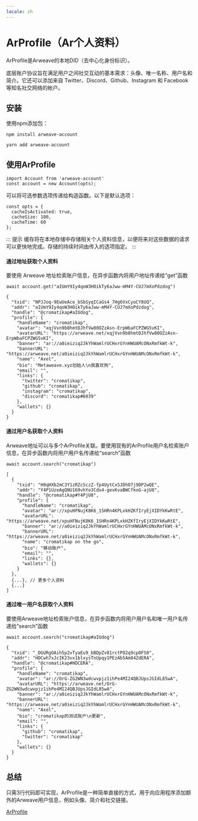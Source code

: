 ```yaml
---
locale: zh
---
```

# ArProfile（Ar个人资料）
ArProfile是Arweave的本地DID（去中心化身份标识）。

底层账户协议旨在满足用户之间社交互动的基本需求：头像、唯一名称、用户名和简介。它还可以添加来自 Twitter、Discord、Github、Instagram 和 Facebook 等知名社交网络的帐户。

## 安装
使用npm添加包：
<CodeGroup>
  <CodeGroupItem title="Npm">

```console
npm install arweave-account
```

  </CodeGroupItem>
  <CodeGroupItem title="Yarn">

```console
yarn add arweave-account
```

  </CodeGroupItem>
</CodeGroup>

## 使用ArProfile
```js:no-line-numbers
import Account from 'arweave-account'
const account = new Account(opts);
```

可以将可选参数选项传递给构造函数。以下是默认选项：
```js:no-line-numbers
const opts = {
  cacheIsActivated: true,
  cacheSize: 100,
  cacheTime: 60
};
```

::: 提示
缓存将在本地存储中存储相关个人资料信息，以便将来对这些数据的请求可以更快地完成。存储的持续时间由传入的选项指定。
:::

#### 通过地址获取个人资料
要使用 Arweave 地址检索账户信息，在异步函数内将用户地址传递给“get”函数

```js:no-line-numbers
await account.get("aIUmY9Iy4qoW3HOikTy6aJww-mM4Y-CUJ7mXoPdzdog")

{
  "txid": "NPJJoq-9EwUeAce_bSbSyqICaGs4_7Hg6VxCyoCY8UQ",
  "addr": "aIUmY9Iy4qoW3HOikTy6aJww-mM4Y-CUJ7mXoPdzdog",
  "handle": "@cromatikap#aIUdog",
  "profile": {
    "handleName": "cromatikap",
    "avatar": "xqjVvn9b8hmtDJhfVw80OZzAsn-ErpWbaFCPZWG5vKI",
    "avatarURL": "https://arweave.net/xqjVvn9b8hmtDJhfVw80OZzAsn-ErpWbaFCPZWG5vKI",
    "banner": "ar://a0ieiziq2JkYhWamlrUCHxrGYnHWUAMcONxRmfkWt-k",
    "bannerURL": "https://arweave.net/a0ieiziq2JkYhWamlrUCHxrGYnHWUAMcONxRmfkWt-k",
    "name": "Axel",
    "bio": "Metaweave.xyz创始人\n我喜欢狗",
    "email": "",
    "links": {
      "twitter": "cromatikap",
      "github": "cromatikap",
      "instagram": "cromatikap",
      "discord": "cromatikap#6039"
    },
    "wallets": {}
  }
}
```

#### 通过用户名获取个人资料
Arweave地址可以与多个ArProfile关联。要使用现有的ArProfile用户名检索账户信息，在异步函数内将用户用户名传递给“search”函数

```js:no-line-numbers
await account.search("cromatikap")

[
  {
    "txid": "H0qHXb2mC3Y1zRZcSczZ-fp4UytCxSJDhO7j9DP2wQE",
    "addr": "Y4P1UzeAgQNU169vhYo3Cdx4-gevKvaBWCfkoG-ajU8",
    "handle": "@cromatikap#Y4PjU8",
    "profile": {
      "handleName": "cromatikap",
      "avatar": "ar://xpuHFNujK8K6_1SHRn4KPLxkHZKfIryEjXIDYkKwRtE",
      "avatarURL": "https://arweave.net/xpuHFNujK8K6_1SHRn4KPLxkHZKfIryEjXIDYkKwRtE",
      "banner": "ar://a0ieiziq2JkYhWamlrUCHxrGYnHWUAMcONxRmfkWt-k",
      "bannerURL": "https://arweave.net/a0ieiziq2JkYhWamlrUCHxrGYnHWUAMcONxRmfkWt-k",
      "name": "cromatikap on the go",
      "bio": "移动账户",
      "email": "",
      "links": {},
      "wallets": {}
    }
  },
  {...}, // 更多个人资料
  {...}
]
```

#### 通过唯一用户名获取个人资料
要使用Arweave地址检索账户信息，在异步函数内将用户用户名和唯一用户名传递给“search”函数

```js:no-line-numbers
await account.search("cromatikap#aIUdog")

{
  "txid": "_DGURgOAih5p2vTyaEu9_bBDpZv81rctPO2q9cpOFS0",
  "addr": "HDCwh7xJcIK23vx1blxysTnUpqy1PEzAb5Am84ZdERA",
  "handle": "@cromatikap#HDCERA",
  "profile": {
    "handleName": "cromatikap",
    "avatar": "ar://OrG-ZG2WN3wdcwvpjz1ihPe4MI24QBJUpsJGIdL85wA",
    "avatarURL": "https://arweave.net/OrG-ZG2WN3wdcwvpjz1ihPe4MI24QBJUpsJGIdL85wA",
    "banner": "ar://a0ieiziq2JkYhWamlrUCHxrGYnHWUAMcONxRmfkWt-k",
    "bannerURL": "https://arweave.net/a0ieiziq2JkYhWamlrUCHxrGYnHWUAMcONxRmfkWt-k",
    "name": "Axel",
    "bio": "cromatikap的测试账户\n更新",
    "email": "",
    "links": {
      "github": "cromatikap",
      "twitter": "cromatikap"
    },
    "wallets": {}
  }
}
```

## 总结
只需3行代码即可实现，ArProfile是一种简单直接的方式，用于向应用程序添加额外的Arweave用户信息，例如头像、简介和社交链接。

[ArProfile](https://arprofile.arweave.dev)